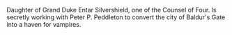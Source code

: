 Daughter of Grand Duke Entar Silvershield, one of the Counsel of Four.
Is secretly working with Peter P. Peddleton to convert the city of Baldur's Gate into a haven for vampires.